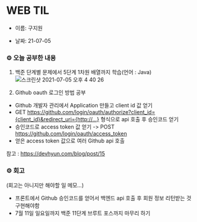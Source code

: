 # WEB TIL

- 이름: 구지원

- 날짜: 21-07-05

### ⚙️ 오늘 공부한 내용

1. 백준 단계별 문제에서 5단계 1차원 배열까지 학습(언어 : Java)
   ![스크린샷 2021-07-05 오후 4 40 26](https://user-images.githubusercontent.com/31758135/124435209-b6c04000-ddaf-11eb-91d2-a12f3850800e.png)

2. Github oauth 로그인 방법 공부

- Github 개발자 관리에서 Application 만들고 client id 값 얻기
- GET https://github.com/login/oauth/authorize?client_id={client_id}&redirect_uri={http://...} 형식으로 api 호출 후 승인코드 얻기
- 승인코드로 access token 값 얻기 -> POST https://github.com/login/oauth/access_token
- 얻은 access token 값으로 여러 Github api 호출

참고 : https://devhyun.com/blog/post/15

### ⚙️ 회고

(회고는 아니지만 해야할 일 메모...)

- 프론트에서 Github 승인코드를 얻어서 백엔드 api 호출 후 회원 정보 리턴받는 것 구현해야함
- 7월 11일 일요일까지 백준 11단계 브루트 포스까지 마무리 하기

